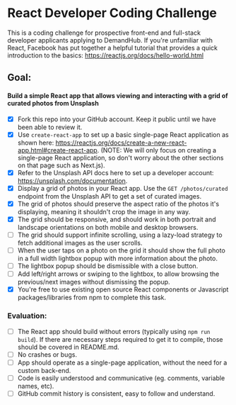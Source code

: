 # React Developer Coding Challenge

This is a coding challenge for prospective front-end and full-stack developer applicants applying to DemandHub. If you're unfamiliar with React, Facebook has put together a helpful tutorial that provides a quick introduction to the basics: https://reactjs.org/docs/hello-world.html

## Goal:

#### Build a simple React app that allows viewing and interacting with a grid of curated photos from Unsplash

- [x] Fork this repo into your GitHub account. Keep it public until we have been able to review it.
- [x] Use `create-react-app` to set up a basic single-page React application as shown here: https://reactjs.org/docs/create-a-new-react-app.html#create-react-app. (NOTE: We will only focus on creating a single-page React application, so don't worry about the other sections on that page such as Next.js).
- [x] Refer to the Unsplash API docs here to set up a developer account: https://unsplash.com/documentation.
- [x] Display a grid of photos in your React app. Use the `GET /photos/curated` endpoint from the Unsplash API to get a set of curated images.
- [x] The grid of photos should preserve the aspect ratio of the photos it's displaying, meaning it shouldn't crop the image in any way.
- [x] The grid should be responsive, and should work in both portrait and landscape orientations on both mobile and desktop browsers.
- [ ] The grid should support infinite scrolling, using a lazy-load strategy to fetch additional images as the user scrolls.
- [ ] When the user taps on a photo on the grid it should show the full photo in a full width lightbox popup with more information about the photo.
- [ ] The lightbox popup should be dismissible with a close button.
- [ ] Add left/right arrows or swiping to the lightbox, to allow browsing the previous/next images without dismissing the popup.
- [x] You're free to use existing open source React components or Javascript packages/libraries from npm to complete this task.

### Evaluation:
- [ ] The React app should build without errors (typically using `npm run build`). If there are necessary steps required to get it to compile, those should be covered in README.md.
- [ ] No crashes or bugs.
- [ ] App should operate as a single-page application, without the need for a custom back-end.
- [ ] Code is easily understood and communicative (eg. comments, variable names, etc).
- [ ] GitHub commit history is consistent, easy to follow and understand.

